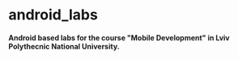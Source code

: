 # android_labs
#### Android based labs for the course "Mobile Development" in Lviv Polythecnic National University.
